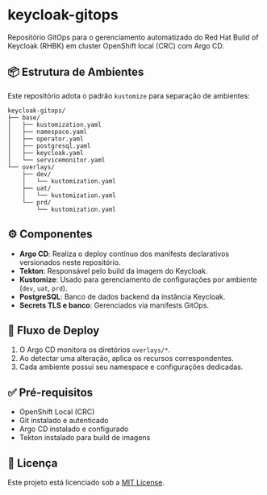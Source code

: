 # keycloak-gitops

Repositório GitOps para o gerenciamento automatizado do Red Hat Build of Keycloak (RHBK) em cluster OpenShift local (CRC) com Argo CD.

## 📦 Estrutura de Ambientes

Este repositório adota o padrão `kustomize` para separação de ambientes:

```
keycloak-gitops/
├── base/
│   ├── kustomization.yaml
│   ├── namespace.yaml
│   ├── operator.yaml
│   ├── postgresql.yaml
│   ├── keycloak.yaml
│   └── servicemonitor.yaml
└── overlays/
    ├── dev/
    │   └── kustomization.yaml
    ├── uat/
    │   └── kustomization.yaml
    └── prd/
        └── kustomization.yaml
```

## ⚙️ Componentes

- **Argo CD**: Realiza o deploy contínuo dos manifests declarativos versionados neste repositório.
- **Tekton**: Responsável pelo build da imagem do Keycloak.
- **Kustomize**: Usado para gerenciamento de configurações por ambiente (`dev`, `uat`, `prd`).
- **PostgreSQL**: Banco de dados backend da instância Keycloak.
- **Secrets TLS e banco**: Gerenciados via manifests GitOps.

## 🚀 Fluxo de Deploy

1. O Argo CD monitora os diretórios `overlays/*`.
2. Ao detectar uma alteração, aplica os recursos correspondentes.
3. Cada ambiente possui seu namespace e configurações dedicadas.

## ✅ Pré-requisitos

- OpenShift Local (CRC)
- Git instalado e autenticado
- Argo CD instalado e configurado
- Tekton instalado para build de imagens

## 📄 Licença

Este projeto está licenciado sob a [MIT License](LICENSE).
